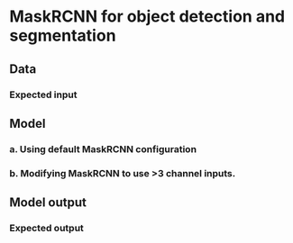# MaskRCNN for object detection and segmentation

## Data
### Expected input
 
## Model
### a. Using default MaskRCNN configuration
### b. Modifying MaskRCNN to use >3 channel inputs.

## Model output
### Expected output